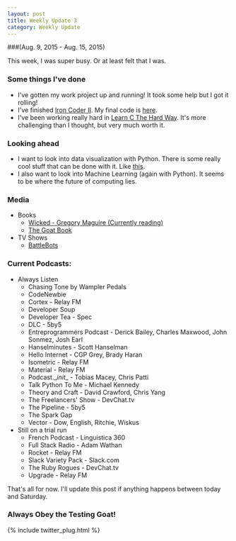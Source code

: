 ```yaml
---
layout: post
title: Weekly Update 3
category: Weekly Update
---
```

###(Aug. 9, 2015 - Aug. 15, 2015)

This week, I was super busy. Or at least felt that I was.

### Some things I've done
* I've gotten my work project up and running! It took some help but I got it rolling!
* I've finished [Iron Coder II](http://kylegalloway.me/python/2015/08/01/iron-coder-ii/). My final code is [here](https://github.com/kylegalloway/Euchre-Hands).
* I've been working really hard in [Learn C The Hard Way](http://c.learncodethehardway.org/book/). It's more challenging than I thought, but very much worth it.

### Looking ahead
* I want to look into data visualization with Python. There is some really cool stuff that can be done with it. Like [this](http://maxberggren.github.io/2015/08/04/basemap/).
* I also want to look into Machine Learning (again with Python). It seems to be where the future of computing lies.

### Media
* Books
    * [Wicked - Gregory Maguire (Currently reading)](http://www.amazon.com/Wicked-Life-Times-Witch-Years/dp/0061350966/)
    * [The Goat Book](http://chimera.labs.oreilly.com/books/1234000000754/index.html)
* TV Shows
    * [BattleBots](http://abc.go.com/shows/battlebots)

### Current Podcasts:
* Always Listen
    * Chasing Tone by Wampler Pedals
    * CodeNewbie
    * Cortex - Relay FM
    * Developer Soup
    * Developer Tea - Spec
    * DLC - 5by5
    * Entreprogrammers Podcast - Derick Bailey, Charles Maxwood, John Sonmez, Josh Earl
    * Hanselminutes - Scott Hanselman
    * Hello Internet - CGP Grey, Brady Haran
    * Isometric - Relay FM
    * Material - Relay FM
    * Podcast.\__init__ - Tobias Macey, Chris Patti
    * Talk Python To Me - Michael Kennedy
    * Theory and Craft - David Crawford, Chris Yang
    * The Freelancers' Show - DevChat.tv
    * The Pipeline - 5by5
    * The Spark Gap
    * Vector - Dow, English, Ritchie, Wiskus
* Still on a trial run
    * French Podcast - Linguistica 360
    * Full Stack Radio - Adam Wathan
    * Rocket - Relay FM
    * Slack Variety Pack - Slack.com
    * The Ruby Rogues - DevChat.tv
    * Upgrade - Relay FM


That's all for now. I'll update this post if anything happens between today and Saturday.

### Always Obey the Testing Goat!

{% include twitter_plug.html %}

